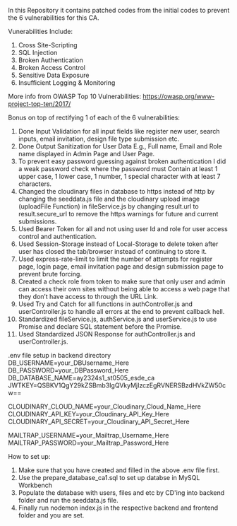 In this Repository it contains patched codes from the initial codes to prevent the 6 vulnerabilities for this CA.

Vunerabilities Include:

1. Cross Site-Scripting
2. SQL Injection
3. Broken Authentication
4. Broken Access Control
5. Sensitive Data Exposure
6. Insufficient Logging & Monitoring

More info from OWASP Top 10 Vulnerabilities:
https://owasp.org/www-project-top-ten/2017/

Bonus on top of rectifying 1 of each of the 6 vulnerabilities:

1. Done Input Validation for all input fields like register new user, search inputs, email invitation, design file type submission etc.
2. Done Output Sanitization for User Data E.g., Full name, Email and Role name displayed in Admin Page and User Page.
3. To prevent easy password guessing against broken authentication I did a weak password check where the password must Contain at least 1 upper case, 1 lower case, 1 number, 1 special character with at least 7 characters.
4. Changed the cloudinary files in database to https instead of http by changing the seeddata.js file and the cloudinary upload image (uploadFile Function) in fileService.js by changing result.url to result.secure_url to remove the https warnings for future and current submissions.
5. Used Bearer Token for all and not using user Id and role for user access control and authentication.
6. Used Session-Storage instead of Local-Storage to delete token after user has closed the tab/browser instead of continuing to store it.
7. Used express-rate-limit to limit the number of attempts for register page, login page, email invitation page and design submission page to prevent brute forcing.
8. Created a check role from token to make sure that only user and admin can access their own sites without being able to access a web page that they don’t have access to through the URL Link.
9. Used Try and Catch for all functions in authController.js and userController.js to handle all errors at the end to prevent callback hell.
10. Standardized fileService.js, authService.js and userService.js to use Promise and declare SQL statement before the Promise.
11. Used Standardized JSON Response for authController.js and userController.js.

.env file setup in backend directory
  DB_USERNAME=your_DBUsername_Here
  DB_PASSWORD=your_DBPassword_Here
  DB_DATABASE_NAME=ay2324s1_st0505_esde_ca
  JWTKEY=QSBKV1QgY29kZSBmb3IgQVkyMjIzczEgRVNERSBzdHVkZW50cw==
  
  CLOUDINARY_CLOUD_NAME=your_Cloudinary_Cloud_Name_Here
  CLOUDINARY_API_KEY=your_Cloudinary_API_Key_Here
  CLOUDINARY_API_SECRET=your_Cloudinary_API_Secret_Here
  
  MAILTRAP_USERNAME=your_Mailtrap_Username_Here
  MAILTRAP_PASSWORD=your_Mailtrap_Password_Here

How to set up:

1. Make sure that you have created and filled in the above .env file first.
2. Use the prepare_database_ca1.sql to set up databse in MySQL Workbench
3. Populate the database with users, files and etc by CD'ing into backend folder and run the seeddata.js file.
4. Finally run nodemon index.js in the respective backend and frontend folder and you are set.
